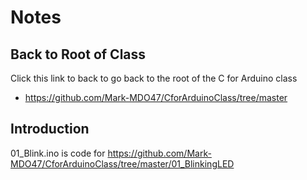 # Notes

## Back to Root of Class
Click this link to back to go back to the root of the C for Arduino class
- https://github.com/Mark-MDO47/CforArduinoClass/tree/master


## Introduction
01_Blink.ino is code for https://github.com/Mark-MDO47/CforArduinoClass/tree/master/01_BlinkingLED
